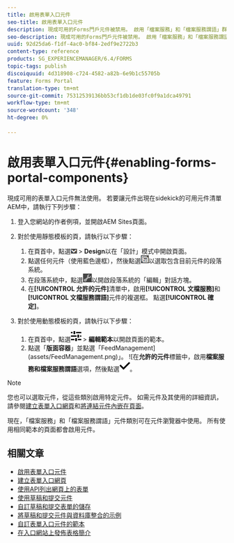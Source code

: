 ```yaml
---
title: 啟用表單入口元件
seo-title: 啟用表單入口元件
description: 現成可用的Forms門戶元件被禁用。 啟用「檔案服務」和「檔案服務謂語」群組，以啟用「Forms入口網站」元件。
seo-description: 現成可用的Forms門戶元件被禁用。 啟用「檔案服務」和「檔案服務謂語」群組，以啟用「Forms入口網站」元件。
uuid: 92d25da6-f1df-4ac0-bf84-2edf9e2722b3
content-type: reference
products: SG_EXPERIENCEMANAGER/6.4/FORMS
topic-tags: publish
discoiquuid: 4d318908-c724-4582-a82b-6e9b1c55705b
feature: Forms Portal
translation-type: tm+mt
source-git-commit: 75312539136bb53cf1db1de03fc0f9a1dca49791
workflow-type: tm+mt
source-wordcount: '348'
ht-degree: 0%

---
```



# 啟用表單入口元件{#enabling-forms-portal-components}

現成可用的表單入口元件無法使用。 若要讓元件出現在sidekick的可用元件清單AEM中，請執行下列步驟：

1. 登入您網站的作者例項，並開啟AEM Sites頁面。

1. 對於使用靜態模板的頁，請執行以下步驟：

   1. 在頁首中，點選![canvas-drop-down](assets/canvas-drop-down.png) > **Design**&#x200B;以在「設計」模式中開啟頁面。
   1. 點選任何元件（使用藍色邊框），然後點選![field-level](assets/field-level.png)以選取包含目前元件的段落系統。
   1. 在段落系統中，點選![settings_icon](assets/settings_icon.png)以開啟段落系統的「編輯」對話方塊。
   1. 在&#x200B;**[!UICONTROL 允許的元件]**&#x200B;清單中，啟用&#x200B;**[!UICONTROL 文檔服務]**&#x200B;和&#x200B;**[!UICONTROL 文檔服務謂語]**&#x200B;元件的複選框。 點選&#x200B;**[!UICONTROL 確定]**。

1. 對於使用動態模板的頁，請執行以下步驟：

   1. 在頁首中，點選![properties](assets/properties.png) > **編輯範本**&#x200B;以開啟頁面的範本。
   1. 點選「**版面容器**」並點選「FeedManagement](assets/FeedManagement.png)」。 ![在&#x200B;**允許的元件**&#x200B;標籤中，啟用&#x200B;**檔案服務和檔案服務謂語**&#x200B;選項，然後點選![ aem_6_3_forms_save](assets/aem_6_3_forms_save.png)。

>[!NOTE]
>
>您也可以選取元件，從這些類別啟用特定元件。 如需元件及其使用的詳細資訊，請參閱[建立表單入口網頁](/help/forms/using/creating-form-portal-page.md)和[將連結元件內嵌在頁面](/help/forms/using/embedding-link-component-page.md)。

現在，「檔案服務」和「檔案服務謂語」元件類別可在元件瀏覽器中使用。 所有使用相同範本的頁面都會啟用元件。

## 相關文章

* [啟用表單入口元件](/help/forms/using/enabling-forms-portal-components.md)
* [建立表單入口網頁](/help/forms/using/creating-form-portal-page.md)
* [使用API列出網頁上的表單](/help/forms/using/listing-forms-webpage-using-apis.md)
* [使用草稿和提交元件](/help/forms/using/draft-submission-component.md)
* [自訂草稿和提交表單的儲存](/help/forms/using/draft-submission-component.md)
* [將草稿和提交元件與資料庫整合的示例](/help/forms/using/integrate-draft-submission-database.md)
* [自訂表單入口元件的範本](/help/forms/using/customizing-templates-forms-portal-components.md)
* [在入口網站上發佈表格簡介](/help/forms/using/introduction-publishing-forms.md)
